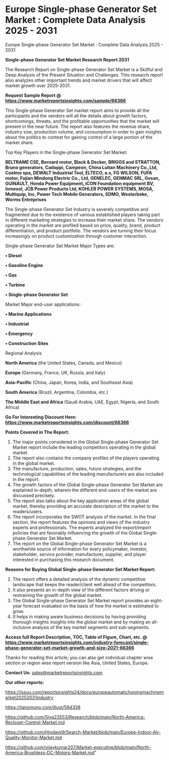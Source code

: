 # Europe Single-phase Generator Set Market : Complete Data Analysis 2025 - 2031
 Europe Single-phase Generator Set Market : Complete Data Analysis 2025 - 2031

<strong>Single-phase Generator Set Market Research Report 2031</strong>

The Research Report on Single-phase Generator Set Market is a Skillful and Deep Analysis of the Present Situation and Challenges. This research report also analyzes other important trends and market drivers that will affect market growth over 2025-2031.

<strong>Request Sample Report @ <a href=https://www.marketreportsinsights.com/sample/66366>https://www.marketreportsinsights.com/sample/66366</a></strong>

This Single-phase Generator Set market report aims to provide all the participants and the vendors will all the details about growth factors, shortcomings, threats, and the profitable opportunities that the market will present in the near future. The report also features the revenue share, industry size, production volume, and consumption in order to gain insights about the politics to contest for gaining control of a large portion of the market share.

Top Key Players in the Single-phase Generator Set Market:

<strong>BELTRAME CSE, Bernard motor, Black & Decker, BRIGGS and STRATTON, Bruno generators, Cadoppi, Campeon, China Lutian Machinery Co.,Ltd, Coelmo spa, DEWALT Industrial Tool, ELTECO, a.s, FG WILSON, FUFA motor, Fujian Mindong Electric Co., Ltd, GENELEC, GENMAC SRL, Gesan, GUINAULT, Honda Power Equipment, iCON Foundation equipment BV, Inmesol, JCB Power Products Ltd, KOHLER POWER SYSTEMS, MOSA, Multiquip, Inc, Power Tech Mobile Generators, SDMO, Westerbeke, Worms Entreprises</strong>

The Single-phase Generator Set Industry is severely competitive and fragmented due to the existence of various established players taking part in different marketing strategies to increase their market share. The vendors operating in the market are profiled based on price, quality, brand, product differentiation, and product portfolio. The vendors are turning their focus increasingly on product customization through customer interaction.

Single-phase Generator Set Market Major Types are:

<strong>• Diesel

• Gasoline Engine

• Gas

• Turbine

• Single-phase Generator Set</strong>

Market Major end-user applications :

<strong>• Marine Applications

• Industrial

• Emergency

• Construction Sites</strong>

Regional Analysis

</u><strong><b>North America</b></strong> (the United States, Canada, and Mexico)

<strong><b>Europe </b></strong>(Germany, France, UK, Russia, and Italy)

<strong><b>Asia-Pacific</b></strong> (China, Japan, Korea, India, and Southeast Asia)

<strong><b>South America</b></strong> (Brazil, Argentina, Colombia, etc.)

<strong><b>The Middle East and Africa</b></strong> (Saudi Arabia, UAE, Egypt, Nigeria, and South Africa)

<strong>Go For Interesting Discount Here: <a href=https://www.marketreportsinsights.com/discount/66366>https://www.marketreportsinsights.com/discount/66366</a></strong>

<strong>Points Covered in The Report:</strong>
<ol>
  <li>The major points considered in the Global Single-phase Generator Set Market report include the leading competitors operating in the global market.</li>
  <li>The report also contains the company profiles of the players operating in the global market.</li>
  <li>The manufacture, production, sales, future strategies, and the technological capabilities of the leading manufacturers are also included in the report.</li>
  <li>The growth factors of the Global Single-phase Generator Set Market are explained in-depth, wherein the different end-users of the market are discussed precisely.</li>
  <li>The report also talks about the key application areas of the global market, thereby providing an accurate description of the market to the readers/users.</li>
  <li>The report incorporates the SWOT analysis of the market. In the final section, the report features the opinions and views of the industry experts and professionals. The experts analyzed the export/import policies that are favorably influencing the growth of the Global Single-phase Generator Set Market.</li>
  <li>The report on the Global Single-phase Generator Set Market is a worthwhile source of information for every policymaker, investor, stakeholder, service provider, manufacturer, supplier, and player interested in purchasing this research document.</li>
</ol>
<strong>Reasons for Buying Global Single-phase Generator Set Market Report:</strong>

<ol>
  <li>The report offers a detailed analysis of the dynamic competitive landscape that keeps the reader/client well ahead of the competitors.</li>
  <li>It also presents an in-depth view of the different factors driving or restraining the growth of the global market.</li>
  <li>The Global Single-phase Generator Set Market report provides an eight-year forecast evaluated on the basis of how the market is estimated to grow.</li>
  <li>It helps in making aware business decisions by having providing thorough insights insights into the global market and by making an all-inclusive analysis of the key market segments and sub-segments.</li>
</ol>
<strong>Access full Report Description, TOC, Table of Figure, Chart, etc. @ <a href=https://www.marketreportsinsights.com/industry-forecast/single-phase-generator-set-market-growth-and-size-2021-66366>https://www.marketreportsinsights.com/industry-forecast/single-phase-generator-set-market-growth-and-size-2021-66366</a></strong>


Thanks for reading this article; you can also get individual chapter wise section or region wise report version like Asia, United States, Europe.

<strong>Contact Us:</strong>
sales@marketreportsinsights.com

<strong>Our other reports:</strong>

<a href=https://issuu.com/reportsinsights24/docs/europeautomatichoningmachinemarket20252031industry>https://issuu.com/reportsinsights24/docs/europeautomatichoningmachinemarket20252031industry</a>

<a href=https://tanomuno.com/illust/564338>https://tanomuno.com/illust/564338</a>

<a href=https://github.com/Siya23553/Research/blob/main/North-America-Recloser-Control-Market.md>https://github.com/Siya23553/Research/blob/main/North-America-Recloser-Control-Market.md</a>

<a href=https://github.com/Hindavii9/Search-Market/blob/main/Europe-Indoor-Air-Quality-Monitor-Market.md>https://github.com/Hindavii9/Search-Market/blob/main/Europe-Indoor-Air-Quality-Monitor-Market.md</a>

<a href=https://github.com/vijaykumar207/Market-executive/blob/main/North-America-Brushless-DC-Motors-Market.md>https://github.com/vijaykumar207/Market-executive/blob/main/North-America-Brushless-DC-Motors-Market.md</a>"
